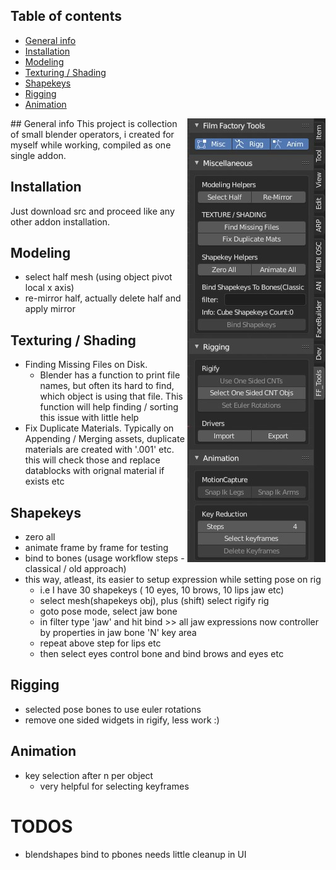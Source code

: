 ## Table of contents
* [General info](#general-info)
* [Installation](#installation)
* [Modeling](#modeling)
* [Texturing / Shading](#modeling)
* [Shapekeys](#shapekeys)
* [Rigging](#rigging)
* [Animation](#animation)

<p align="right">
    <img style="float: right;" src="./screenshots/wip_2020_01_31.jpg">
</p>
## General info
This project is collection of small blender operators, i created for myself while working, compiled as one single addon.

## Installation
Just download src and proceed like any other addon installation.


## Modeling
- select half mesh (using object pivot local x axis)
- re-mirror half, actually delete half and apply mirror
## Texturing / Shading
- Finding Missing Files on Disk.
    - Blender has a function to print file names, but often its hard to find, which object is using that file. This function will help finding / sorting this issue with little help
- Fix Duplicate Materials. Typically on Appending / Merging assets, duplicate materials are created with '.001' etc. this will check those and replace datablocks with orignal material if exists etc
## Shapekeys
- zero all
- animate frame by frame for testing
- bind to bones (usage workflow steps - classical / old approach)
- this way, atleast, its easier to setup expression while setting pose on rig
    - i.e I have 30 shapekeys ( 10 eyes, 10 brows, 10 lips jaw etc)
    - select mesh(shapekeys obj), plus (shift) select rigify rig
    - goto pose mode, select jaw bone
    - in filter type 'jaw' and hit bind >> all jaw expressions now controller by properties in jaw bone 'N' key area
    - repeat above step for lips etc
    - then select eyes control bone and bind brows and eyes etc
## Rigging
- selected pose bones to use euler rotations
- remove one sided widgets in rigify, less work :)


## Animation
- key selection after n per object
    - very helpful for selecting keyframes


# TODOS
- blendshapes bind to pbones needs little cleanup in UI
